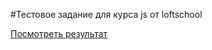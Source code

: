 #Тестовое задание для курса js от loftschool

[Посмотреть результат](http://test.js.loftschool.mitri4.pro/)
